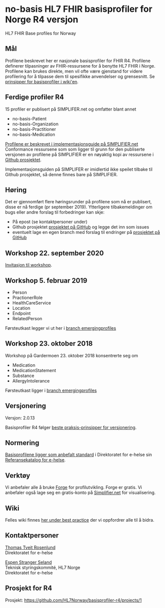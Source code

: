 # no-basis HL7 FHIR basisprofiler for Norge R4 versjon

HL7 FHIR Base profiles for Norway

## Mål

Profilene beskrevet her er nasjonale basisprofiler for FHIR R4. Profilene definerer tilpasninger av FHIR-ressursene for å benytte HL7 FHIR i Norge. Profilene kan brukes direkte, men vil ofte være gjenstand for videre profilering for å tilpasse dem til spesifikke anvendelser og grensesnitt.
Se [prinsipper for basisprofiler i wiki'en](https://github.com/HL7Norway/best-practice/wiki/Prinsipper-for-basisprofiler).

## Ferdige profiler R4

15 profiler er publisert på SIMPLIFER.net og omfatter blant annet

* no-basis-Patient
* no-basis-Organization
* no-basis-Practitioner
* no-basis-Medication

[Profilene er beskrevet i implementasjonsguide på SIMPLIFIER.net](https://simplifier.net/guide/no-basis-entities-individuals/introduction)
Conformance ressursene som som ligger til grunn for den publiserte versjonen av profilene på SIMPLIFIER er en nøyaktig kopi av ressursene i [Github prosjektet](https://github.com/HL7Norway/basisprofiler-r4).

Implementasjonsguiden på SIMPLIFER er imidlertid ikke speilet tilbake til Github prosjektet, så denne finnes bare på SIMPLIFIER.

## Høring

Det er gjennomført flere høringsrunder på profilene som nå er publisert, disse er nå ferdige (pr september 2019). Ytterligere tilbakemeldinger om bugs eller andre forslag til forbedringer kan skje:

* På epost (se kontaktpersoner under)
* Github prosjektet [prosjektet på GitHub](https://github.com/HL7Norway/basisprofiler-r4) og legge det inn som issues
* eventuelt lage en egen branch med forslag til endringer på [prosjektet på GitHub](https://github.com/HL7Norway/basisprofiler-r4)

## Workshop 22. september 2020

[Invitasjon til workshop](https://hl7norway.github.io/best-practice/docs/2020-09-22-Workshop).

## Workshop 5. februar 2019

* Person
* PractionerRole
* HealthCareService
* Location
* Endpoint
* RelatedPerson

Førsteutkast legger vi ut her i [branch emergingprofiles](https://github.com/HL7Norway/basisprofiler-r3/tree/emergingprofiles)

## Workshop 23. oktober 2018

Workshop på Gardermoen 23. oktober 2018 konsentrerte seg om

* Medication
* MedicationStatement
* Substance
* AllergyIntolerance

Førsteutkast ligger i [branch emergingprofiles](https://github.com/HL7Norway/basisprofiler-r3/tree/emergingprofiles)

## Versjonering

Versjon: 2.0.13

Basisprofiler R4 følger [beste praksis-prinsipper for versjonering](https://github.com/HL7Norway/best-practice/blob/master/docs/implementationguide.md#versjonering).

## Normering

[Basisprofilene ligger som anbefalt standard](https://ehelse.no/standarder/norske-basisprofiler-for-hl7-fhir) i Direktoratet for e-helse sin [Referansekatalog for e-helse](https://ehelse.no/referansekatalog/referansekatalogen-for-e-helse).

## Verktøy

Vi anbefaler alle å bruke [Forge](https://fire.ly/forge/) for profilutvikling. Forge er gratis.
Vi anbefaler også lage seg en gratis-konto på [Simplifier.net](https://simplifier.net/) for visualisering.

## Wiki

Felles wiki finnes [her under best practice](https://github.com/HL7Norway/best-practice/) der vi oppfordrer alle til å bidra.

## Kontaktpersoner

[Thomas Tveit Rosenlund](mailto:thomas.tveit.rosenlund@ehelse.no)
<br/>Direktoratet for e-helse

[Espen Stranger Seland](mailto:Espen.Stranger.Seland@ehelse.no)
<br/>Teknisk styringskommité, HL7 Norge
<br/>Direktoratet for e-helse

## Prosjekt for R4

Prosjekt: <https://github.com/HL7Norway/basisprofiler-r4/projects/1>
